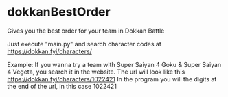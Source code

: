 # dokkanBestOrder
Gives you the best order for your team in Dokkan Battle

Just execute "main.py" and search character codes at https://dokkan.fyi/characters/

Example:
If you wanna try a team with Super Saiyan 4 Goku & Super Saiyan 4 Vegeta, you search it in the website.
The url will look like this https://dokkan.fyi/characters/1022421
In the program you will the digits at the end of the url, in this case 1022421
